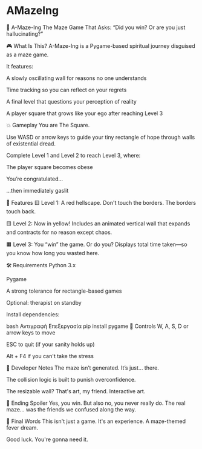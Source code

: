 # AMazeIng
🧠 A-Maze-Ing
The Maze Game That Asks: “Did you win? Or are you just hallucinating?”

🎮 What Is This?
A-Maze-Ing is a Pygame-based spiritual journey disguised as a maze game.

It features:

A slowly oscillating wall for reasons no one understands

Time tracking so you can reflect on your regrets

A final level that questions your perception of reality

A player square that grows like your ego after reaching Level 3

💥 Gameplay
You are The Square.

Use WASD or arrow keys to guide your tiny rectangle of hope through walls of existential dread.

Complete Level 1 and Level 2 to reach Level 3, where:

The player square becomes obese

You’re congratulated...

...then immediately gaslit

🧱 Features
🟨 Level 1: A red hellscape. Don't touch the borders. The borders touch back.

🟨 Level 2: Now in yellow! Includes an animated vertical wall that expands and contracts for no reason except chaos.

🟧 Level 3: You “win” the game. Or do you? Displays total time taken—so you know how long you wasted here.

🛠️ Requirements
Python 3.x

Pygame

A strong tolerance for rectangle-based games

Optional: therapist on standby

Install dependencies:

bash
Αντιγραφή
Επεξεργασία
pip install pygame
🧩 Controls
W, A, S, D or arrow keys to move

ESC to quit (if your sanity holds up)

Alt + F4 if you can't take the stress

🧠 Developer Notes
The maze isn’t generated. It’s just... there.

The collision logic is built to punish overconfidence.

The resizable wall? That's art, my friend. Interactive art.

🏁 Ending Spoiler
Yes, you win.
But also no, you never really do.
The real maze... was the friends we confused along the way.

🧼 Final Words
This isn't just a game.
It's an experience.
A maze-themed fever dream.

Good luck.
You're gonna need it.

